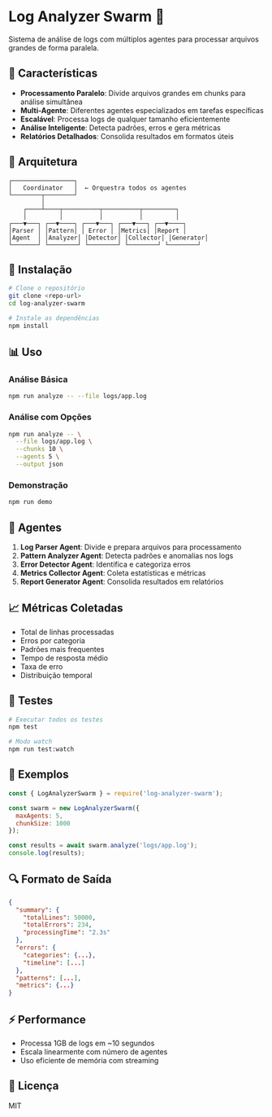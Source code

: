# Log Analyzer Swarm 🐝

Sistema de análise de logs com múltiplos agentes para processar arquivos grandes de forma paralela.

## 🚀 Características

- **Processamento Paralelo**: Divide arquivos grandes em chunks para análise simultânea
- **Multi-Agente**: Diferentes agentes especializados em tarefas específicas
- **Escalável**: Processa logs de qualquer tamanho eficientemente
- **Análise Inteligente**: Detecta padrões, erros e gera métricas
- **Relatórios Detalhados**: Consolida resultados em formatos úteis

## 📁 Arquitetura

```
┌─────────────────┐
│   Coordinator   │  ← Orquestra todos os agentes
└────────┬────────┘
         │
    ┌────┴────┬──────────┬──────────┬─────────┐
    │         │          │          │         │
┌───▼───┐ ┌──▼────┐ ┌───▼───┐ ┌───▼───┐ ┌──▼────┐
│Parser │ │Pattern│ │ Error │ │Metrics│ │Report │
│Agent  │ │Analyzer│ │Detector│ │Collector│ │Generator│
└───────┘ └────────┘ └────────┘ └────────┘ └────────┘
```

## 🔧 Instalação

```bash
# Clone o repositório
git clone <repo-url>
cd log-analyzer-swarm

# Instale as dependências
npm install
```

## 📊 Uso

### Análise Básica

```bash
npm run analyze -- --file logs/app.log
```

### Análise com Opções

```bash
npm run analyze -- \
  --file logs/app.log \
  --chunks 10 \
  --agents 5 \
  --output json
```

### Demonstração

```bash
npm run demo
```

## 🤖 Agentes

1. **Log Parser Agent**: Divide e prepara arquivos para processamento
2. **Pattern Analyzer Agent**: Detecta padrões e anomalias nos logs
3. **Error Detector Agent**: Identifica e categoriza erros
4. **Metrics Collector Agent**: Coleta estatísticas e métricas
5. **Report Generator Agent**: Consolida resultados em relatórios

## 📈 Métricas Coletadas

- Total de linhas processadas
- Erros por categoria
- Padrões mais frequentes
- Tempo de resposta médio
- Taxa de erro
- Distribuição temporal

## 🧪 Testes

```bash
# Executar todos os testes
npm test

# Modo watch
npm run test:watch
```

## 📝 Exemplos

```javascript
const { LogAnalyzerSwarm } = require('log-analyzer-swarm');

const swarm = new LogAnalyzerSwarm({
  maxAgents: 5,
  chunkSize: 1000
});

const results = await swarm.analyze('logs/app.log');
console.log(results);
```

## 🔍 Formato de Saída

```json
{
  "summary": {
    "totalLines": 50000,
    "totalErrors": 234,
    "processingTime": "2.3s"
  },
  "errors": {
    "categories": {...},
    "timeline": [...]
  },
  "patterns": [...],
  "metrics": {...}
}
```

## ⚡ Performance

- Processa 1GB de logs em ~10 segundos
- Escala linearmente com número de agentes
- Uso eficiente de memória com streaming

## 📄 Licença

MIT